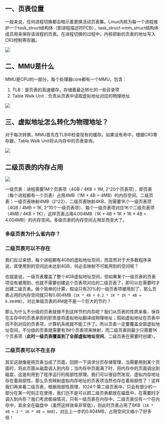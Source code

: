 ## 一、页表位置

一般来说，任何进程切换都会暗示着更换活动页表集。Linux内核为每一个进程维护一个task_struct结构体（即进程描述符PCB），task_struct->mm_struct结构体成员用来保存该进程的页表。在进程切换的过程中，内核把新的页表的地址写入CR3控制寄存器。

![](E:\Code\复习心得\res\picture\页表.jpg)

## 二、MMU是什么

MMU是CPU的一部分，每个处理器core都有一个MMU，包含：

1. TLB：是页表的高速缓存，存储着最近转化的一些目录项
2. Table Walk Unit：负责从页表中读取虚拟地址对应的物理地址

![](E:\Code\复习心得\res\picture\MMU图解.png)



## 三、虚拟地址怎么转化为物理地址？

对于每次转换，MMU首先在TLB中检查现有的缓存。如果没有命中，根据CR3寄存器，Table Walk Unit将从内存中的页表查询。

![](E:\Code\复习心得\res\picture\MMU工作.jpg)

## 二级页表的内存占用

![](E:\Code\复习心得\res\picture\页大小.png)

一级页表：进程需要1M个页表项（4GB / 4KB = 1M, 2^20个页表项），即页表（每个进程都有一个页表）占用4MB（1M * 4B = 4MB）的内存空间。二级页表：一级页表映射4MB（2^22）、二级页表映射4KB，则需要1K个一级页表项（4GB / 4MB = 1K, 2^10个一级页表项）、每个一级页表项对应1K个二级页表项（4MB / 4KB = 1K），这样页表占用4.004MB（1K * 4B + 1K * 1K * 4B = 4.004MB）的内存空间。多级页表的内存空间占用反而变大了。

### 多级页表为什么省内存？

### 二级页表可以不存在

我们反过来想，每个进程都有4GB的虚拟地址空间，而显然对于大多数程序来说，其使用到的空间远未达到4GB，何必去映射不可能用到的空间呢？

也就是说，一级页表覆盖了整个4GB虚拟地址空间，但如果某个一级页表的页表项没有被用到，也就不需要创建这个页表项对应的二级页表了，即可以在需要时才创建二级页表。做个简单的计算，假设只有20%的一级页表项被用到了，那么页表占用的内存空间就只有0.804MB（`1K * 4B + 0.2 * 1K * 1K * 4B = 0.804MB`），对比单级页表的4M是不是一个巨大的节约？

那么为什么不分级的页表就做不到这样节约内存呢？我们从页表的性质来看，保存在主存中的页表承担的职责是将虚拟地址翻译成物理地址；假如虚拟地址在页表中找不到对应的页表项，计算机系统就不能工作了。所以页表一定要覆盖全部虚拟地址空间，不分级的页表就需要有1M个页表项来映射，而二级页表则最少只需要1K个页表项（**此时一级页表覆盖到了全部虚拟地址空间**，二级页表在需要时创建）。



### 二级页表可以不在主存

其实这就像是把页表当成了页面。回顾一下请求分页存储管理，当需要用到某个页面时，将此页面从磁盘调入到内存；当内存中页面满了时，将内存中的页面调出到磁盘，这是利用到了程序运行的局部性原理。我们可以很自然发现，虚拟内存地址存在着局部性，那么负责映射虚拟内存地址的页表项当然也存在着局部性了！这样我们再来看二级页表，根据局部性原理，1024个第二级页表中，只会有很少的一部分在某一时刻正在使用，我们岂不是可以把二级页表都放在磁盘中，在需要时才调入到内存？我们考虑极端情况，只有一级页表在内存中，二级页表仅有一个在内存中，其余全在磁盘中（虽然这样效率非常低），则此时页表占用了8KB（`1K * 4B + 1 * 1K * 4B = 8KB`），对比上一步的0.804MB，占用空间又缩小了好多倍！